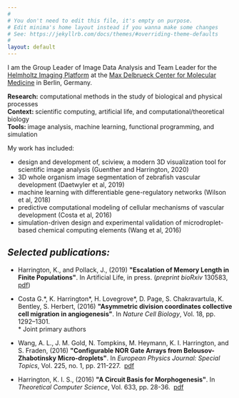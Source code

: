 ```yaml
---
#
# You don't need to edit this file, it's empty on purpose.
# Edit minima's home layout instead if you wanna make some changes
# See: https://jekyllrb.com/docs/themes/#overriding-theme-defaults
#
layout: default
---
```


I am the Group Leader of Image Data Analysis and Team Leader for the [Helmholtz Imaging Platform](https://www.helmholtz-imaging.de/) at the [Max Delbrueck Center for Molecular Medicine](https://www.mdc-berlin.de/) in Berlin, Germany.

<b>Research:</b> computational methods in the study of biological and physical processes<br>
<b>Context: </b>scientific computing, artificial life, and computational/theoretical biology<br>
<b>Tools: </b>image analysis, machine learning, functional programming, and simulation<br>

My work has included:

- design and development of, sciview, a modern 3D visualization tool for scientific image analysis (Guenther and Harrington, 2020)
- 3D whole organism image segmentation of zebrafish vascular development (Daetwyler et al, 2019)
- machine learning with differentiable gene-regulatory networks (Wilson et al, 2018)
- predictive computational modeling of cellular mechanisms of vascular development (Costa et al, 2016)
- simulation-driven design and experimental validation of microdroplet-based chemical computing elements (Wang et al, 2016)

## <i><b>Selected publications:</b></i>

- Harrington, K., and Pollack, J., (2019) <b>"Escalation of Memory Length in Finite Populations"</b>. In Artificial Life, in press. (<i>preprint bioRxiv</i> 130583, <a href="http://www.biorxiv.org/content/early/2017/04/25/130583">pdf</a>)

- Costa G.\*, K. Harrington\*, H. Lovegrove\*, D. Page, S. Chakravartula, K. Bentley, S. Herbert, (2016) <b>"Asymmetric division coordinates collective cell migration in angiogenesis"</b>. In <i>Nature Cell Biology</i>, Vol. 18, pp. 1292–1301.&nbsp;&nbsp;<br>
\* Joint primary authors

- Wang, A. L., J. M. Gold, N. Tompkins, M. Heymann, K. I. Harrington, and S. Fraden, (2016) <b>"Configurable NOR Gate Arrays from Belousov-Zhabotinsky Micro-droplets"</b>. In <i>European Physics Journal: Special Topics</i>, Vol. 225, no. 1, pp. 211-227.&nbsp;&nbsp;<a href="http://link.springer.com/article/10.1140/epjst/e2016-02622-y">pdf</a>

- Harrington, K. I. S., (2016) <b>"A Circuit Basis for Morphogenesis"</b>. In <i>Theoretical Computer Science</i>, Vol. 633, pp. 28-36.&nbsp;&nbsp;<a href="https://www.researchgate.net/profile/Kyle_Harrington/publication/282626334_A_circuit_basis_for_morphogenesis/links/57a4a4ff08aefe6167aee512.pdf?origin=publication_detail&amp;ev=pub_int_prw_xdl&amp;msrp=OKNteOV602r-QlWov12hqoa2H6ezb4Uo2Vyio4xR8RSvOVKIO-9Vea3JiGG-xr4frwVJsPk0u-I_IUHJsH4beg.VdqCqjQytVn8tx5jRI-Yvc72T6TkR4Cs6D2QSqvlOouqYOBfU0Uqy7qFPQ8w1FDVFEZMquSUZypuvOME39UiKg.dd2DtqXfSCz4zViOzRY4JCzZQrhxGa5xHBIOdcXimwQj1t0RrGsSyt6EeNlTnRRJ-ZX53qAdoB0qrMRegzSYiw">pdf</a>
